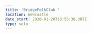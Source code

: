```yaml
---
title: 'BridgeFolkClub '
location: newcastle
date_start: 2020-01-20T13:56:38.387Z
type: solo
---
```



